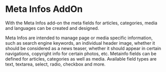 # Meta Infos AddOn

With the Meta Infos add-on the meta fields for articles, categories, media and languages can be created and designed.

Meta Infos are intended to manage page or media specific information, such as search engine keywords, an individual header image, whether it should be considered as a news teaser, whether it should appear in certain navigations, copyright info for certain photos, etc. 
Metainfo fields can be defined for articles, categories as well as media. 
Available field types are text, textarea, select, radio, checkbox and more.
